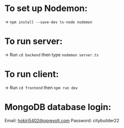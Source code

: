 # To set up Nodemon:

-> `npm install --save-dev ts-node nodemon`

# To run server:

-> Run `cd backend` then type `nodemon server.ts`

# To run client:

-> Run `cd frontend` then `npm run dev`

# MongoDB database login:

Email: hokiri5402@oprevolt.com 
Password: citybuilder22


